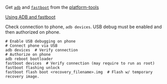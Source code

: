 
Get [`adb`](https://developer.android.com/studio/command-line/adb) and [`fastboot`](https://android.googlesource.com/platform/system/core/+/master/fastboot/#fastboot)
from the [platform-tools](https://developer.android.com/studio/releases/platform-tools)

[Using ADB and fastboot](https://wiki.lineageos.org/adb_fastboot_guide)

Check connection to phone, `adb devices`. USB debug must be enabled and then authorized on phone.

```
# Enable USB debugging on phone
# Connect phone via USB
adb devices  # Verify connection
# Authorize on phone
adb reboot bootloader
fastboot devices  # Verify connection (may require to run as root)
fastboot flashing unlock
fastboot flash boot <recovery_filename>.img  # Flash w/ temporary recovery image.
```
<!--stackedit_data:
eyJoaXN0b3J5IjpbLTEzMjM2OTYzMTIsMTQwNTMzNDEzOCwtMT
UxOTk0ODA1Ml19
-->